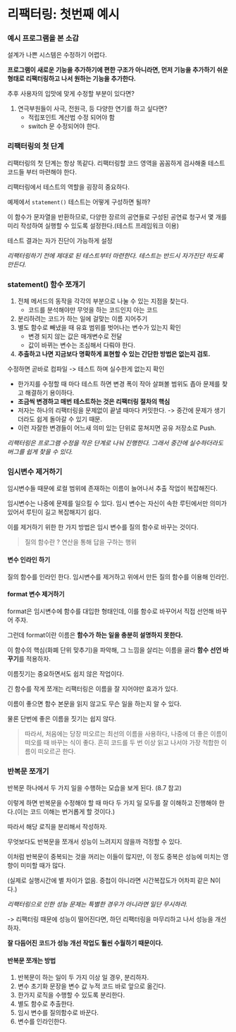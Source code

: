 # 리팩터링: 첫번째 예시

### 예시 프로그램을 본 소감

설계가 나쁜 시스템은 수정하기 어렵다.

**프로그램이 새로운 기능을 추가하기에 편한 구조가 아니라면, 먼저 기능을 추가하기 쉬운 형태로 리팩터링하고 나서 원하는 기능을 추가한다.**

추후 사용자의 입맛에 맞게 수정할 부분이 있다면?

1. 연극부원들이 사극, 전원극, 등 다양한 연기를 하고 싶다면?
    - 적립포인트 계산법 수정 되어야 함
    - switch 문 수정되어야 한다.

### 리팩터링의 첫 단계
리팩터링의 첫 단계는 항상 똑같다. 리팩터링할 코드 영역을 꼼꼼하게 검사해줄 테스트 코드들 부터 마련해야 한다.

리팩터링에서 테스트의 역할을 굉장히 중요하다.

예제에서 `statement()` 테스트는 어떻게 구성하면 될까?

이 함수가 문자열을 반환하므로, 다양한 장르의 공연들로 구성된 공연료 청구서 몇 개를 미리 작성하여 실행할 수 있도록 설정한다.(테스트 프레임워크 이용)

테스트 결과는 자가 진단이 가능하게 설정

*리팩터링하기 전에 제대로 된 테스트부터 마련한다. 테스트는 반드시 자가진단 하도록 만든다.*

### statement() 함수 쪼개기

1. 전체 메서드의 동작을 각각의 부분으로 나눌 수 있는 지점을 찾는다.
   - 코드를 분석해야만 무엇을 하는 코드인지 아는 코드
2. 분리하려는 코드가 하는 일에 걸맞는 이름 지어주기
3. 별도 함수로 빼냈을 때 유효 범위를 벗어나는 변수가 있는지 확인
    - 변경 되지 않는 값은 매개변수로 전달
    - 값이 바뀌는 변수는 조심해서 다뤄야 한다.
4. **추출하고 나면 지금보다 명확하게 표현할 수 있는 간단한 방법은 없는지 검토.**


수정하면 곧바로 컴파일 -> 테스트 하며 실수한게 없는지 확인
- 한가지를 수정할 때 마다 테스트 하면 변경 폭이 작아 살펴볼 범위도 좁아 문제를 찾고 해결하기 용이하다.
- **조금씩 변경하고 매번 테스트하는 것은 리팩터링 절차의 핵심**
- 저자는 하나의 리팩터링을 문제없이 끝낼 때마다 커밋한다. -> 중간에 문제가 생기더라도 쉽게 돌아갈 수 있기 때문.
- 이런 자잘한 변경들이 어느새 의미 있는 단위로 뭉쳐지면 공유 저장소로 Push.

*리팩터링은 프로그램 수정을 작은 단계로 나눠 진행한다. 그래서 중간에 실수하더라도 버그를 쉽게 찾을 수 있다.*

### 임시변수 제거하기
임시변수들 때문에 로컬 범위에 존재하는 이름이 늘어나서 추출 작업이 복잡해진다.

임시변수는 나중에 문제를 일으킬 수 있다. 임시 변수는 자신이 속한 루틴에서만 의미가 있어서 루틴이 길고 복잡해지기 쉽다.

이를 제거하기 위한 한 가지 방법은 임시 변수를 질의 함수로 바꾸는 것이다.

> 질의 함수란 ? 연산을 통해 답을 구하는 행위

#### 변수 인라인 하기

질의 함수를 인라인 한다. 임시변수를 제거하고 위에서 만든 질의 함수를 이용해 인라인.

#### format 변수 제거하기
format은 임시변수에 함수를 대입한 형태인데, 이를 함수로 바꾸어서 직접 선언해 바꾸어 주자.

그런데 format이란 이름은 **함수가 하는 일을 충분히 설명하지 못한다.**

이 함수의 핵심(화폐 단위 맞추기)을 파악해, 그 느낌을 살리는 이름을 골라 **함수 선언 바꾸기**를 적용하자.

이름짓기는 중요하면서도 쉽지 않은 작업이다. 

긴 함수를 작게 쪼개는 리팩터링은 이름을 잘 지어야만 효과가 있다.

이름이 좋으면 함수 본문을 읽지 않고도 무슨 일을 하는지 알 수 있다.

물론 단번에 좋은 이름을 짓기는 쉽지 않다.

> 따라서, 처음에는 당장 떠오르는 최선의 이름을 사용하다, 나중에 더 좋은 이름이 떠오를 때 바꾸는 식이 좋다. 흔히 코드를 두 번 이상 읽고 나서야 가장 적합한 이름이 떠오르곤 한다.

### 반복문 쪼개기

반복문 하나에서 두 가지 일을 수행하는 모습을 보게 된다. (8.7 참고)

이렇게 하면 반복문을 수정해야 할 때 마다 두 가지 일 모두를 잘 이해하고 진행해야 한다.(이는 코드 이해는 번거롭게 할 것이다.)

따라서 해당 로직을 분리해서 작성하자.

무엇보다도 반복문을 쪼개서 성능이 느려지지 않을까 걱정할 수 있다.

이처럼 반복문이 중복되는 것을 꺼리는 이들이 많지만, 이 정도 중복은 성능에 미치는 영향이 미미할 때가 많다.

(실제로 실행시간에 별 차이가 없음. 중첩이 아니라면 시간복잡도가 어차피 같은 N이다.)

_리팩터링으로 인한 성능 문제는 특별한 경우가 아니라면 일단 무시하라._

-> 리팩터링 때문에 성능이 떨어진다면, 하던 리팩터링을 마무리하고 나서 성능을 개선하자. 

**잘 다듬어진 코드가 성능 개선 작업도 훨씬 수월하기 때문이다.**

#### 반복문 쪼개는 방법 
1. 반복문이 하는 일이 두 가지 이상 일 경우, 분리하자.
2. 변수 초기화 문장을 변수 값 누적 코드 바로 앞으로 옮긴다.
3. 한가지 로직을 수행할 수 있도록 분리한다.
4. 별도 함수로 추출한다.
5. 임시 변수를 질의함수로 바꾼다.
6. 변수를 인라인한다.



